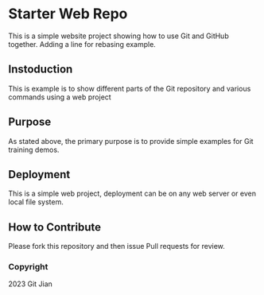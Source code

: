 # Starter Web Repo

This is a simple website project showing how to use Git and GitHub together. Adding a line for rebasing example.

## Instoduction

This is example is to show different parts of the Git repository and various commands using a web project

## Purpose

As stated above, the primary purpose is to provide simple examples for Git training demos.

## Deployment

This is a simple web project, deployment can be on any web server or even local file system.

## How to Contribute

Please fork this repository and then issue Pull requests for review.
### Copyright

2023 Git Jian

